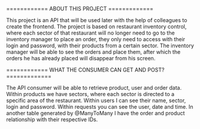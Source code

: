 ============ ABOUT THIS PROJECT =============

This project is an API that will be used later with the help of colleagues to create the frontend. The project is based on restaurant inventory control, where each sector of that restaurant will no longer need to go to the inventory manager to place an order, they only need to access with their login and password, with their products from a certain sector. The inventory manager will be able to see the orders and place them, after which the orders he has already placed will disappear from his screen.

============ WHAT THE CONSUMER CAN GET AND POST? =============

The API consumer will be able to retrieve product, user and order data. Within products we have sectors, where each sector is directed to a specific area of ​​the restaurant. Within users I can see their name, sector, login and password. Within requests you can see the user, date and time. In another table generated by @ManyToMany I have the order and product relationship with their respective IDs.
